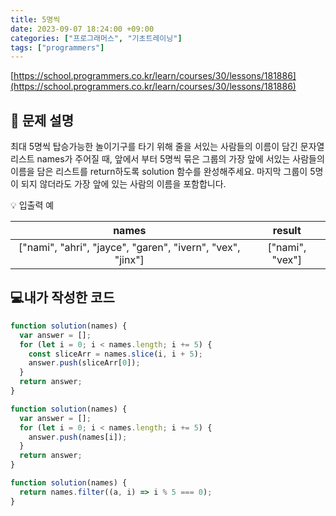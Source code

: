 ```yaml
---
title: 5명씩
date: 2023-09-07 18:24:00 +09:00
categories: ["프로그래머스", "기초트레이닝"]
tags: ["programmers"]
---
```


[https://school.programmers.co.kr/learn/courses/30/lessons/181886](https://school.programmers.co.kr/learn/courses/30/lessons/181886)

## 📔 문제 설명

최대 5명씩 탑승가능한 놀이기구를 타기 위해 줄을 서있는 사람들의 이름이 담긴 문자열 리스트 names가 주어질 때, 앞에서 부터 5명씩 묶은 그룹의 가장 앞에 서있는 사람들의 이름을 담은 리스트를 return하도록 solution 함수를 완성해주세요. 마지막 그룹이 5명이 되지 않더라도 가장 앞에 있는 사람의 이름을 포함합니다.

💡 입출력 예

|                           names                            |     result      |
| :--------------------------------------------------------: | :-------------: |
| ["nami", "ahri", "jayce", "garen", "ivern", "vex", "jinx"] | ["nami", "vex"] |

## 💻내가 작성한 코드

```js
function solution(names) {
  var answer = [];
  for (let i = 0; i < names.length; i += 5) {
    const sliceArr = names.slice(i, i + 5);
    answer.push(sliceArr[0]);
  }
  return answer;
}
```

```js
function solution(names) {
  var answer = [];
  for (let i = 0; i < names.length; i += 5) {
    answer.push(names[i]);
  }
  return answer;
}
```

```js
function solution(names) {
  return names.filter((a, i) => i % 5 === 0);
}
```

